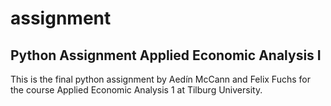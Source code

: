 # assignment
## Python Assignment Applied Economic Analysis I

This is the final python assignment by Aedín McCann and Felix Fuchs for the course Applied Economic Analysis 1 at Tilburg University. 
